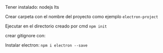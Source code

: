 Tener instalado: nodejs lts

Crear carpeta con el nombre del proyecto como ejemplo `electron-project`

Ejecutar en el directorio creado por cmd `npm init` 

crear gitignore con: 

Instalar electron: `npm i electron --save`